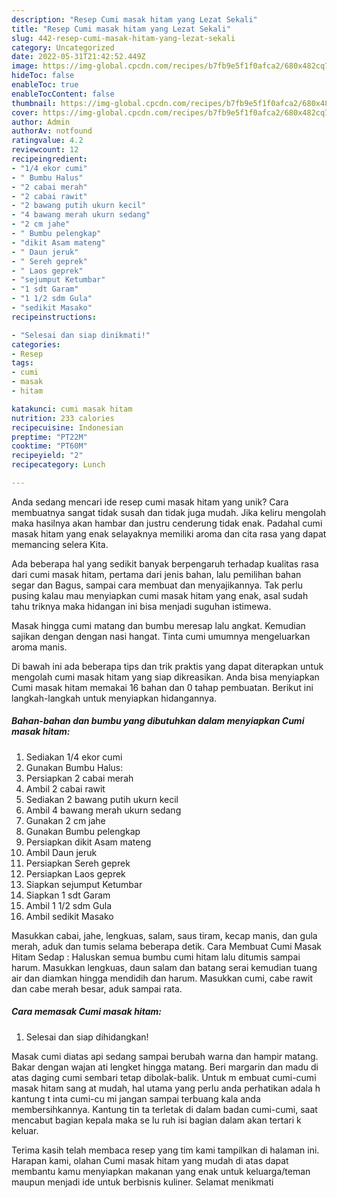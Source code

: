 ```yaml
---
description: "Resep Cumi masak hitam yang Lezat Sekali"
title: "Resep Cumi masak hitam yang Lezat Sekali"
slug: 442-resep-cumi-masak-hitam-yang-lezat-sekali
category: Uncategorized
date: 2022-05-31T21:42:52.449Z
image: https://img-global.cpcdn.com/recipes/b7fb9e5f1f0afca2/680x482cq70/cumi-masak-hitam-foto-resep-utama.jpg
hideToc: false
enableToc: true
enableTocContent: false
thumbnail: https://img-global.cpcdn.com/recipes/b7fb9e5f1f0afca2/680x482cq70/cumi-masak-hitam-foto-resep-utama.jpg
cover: https://img-global.cpcdn.com/recipes/b7fb9e5f1f0afca2/680x482cq70/cumi-masak-hitam-foto-resep-utama.jpg
author: Admin
authorAv: notfound
ratingvalue: 4.2
reviewcount: 12
recipeingredient:
- "1/4 ekor cumi"
- " Bumbu Halus"
- "2 cabai merah"
- "2 cabai rawit"
- "2 bawang putih ukurn kecil"
- "4 bawang merah ukurn sedang"
- "2 cm jahe"
- " Bumbu pelengkap"
- "dikit Asam mateng"
- " Daun jeruk"
- " Sereh geprek"
- " Laos geprek"
- "sejumput Ketumbar"
- "1 sdt Garam"
- "1 1/2 sdm Gula"
- "sedikit Masako"
recipeinstructions:

- "Selesai dan siap dinikmati!"
categories:
- Resep
tags:
- cumi
- masak
- hitam

katakunci: cumi masak hitam 
nutrition: 233 calories
recipecuisine: Indonesian
preptime: "PT22M"
cooktime: "PT60M"
recipeyield: "2"
recipecategory: Lunch

---
```





Anda sedang mencari ide resep cumi masak hitam yang unik? Cara membuatnya sangat tidak susah dan tidak juga mudah. Jika keliru mengolah maka hasilnya akan hambar dan justru cenderung tidak enak. Padahal cumi masak hitam yang enak selayaknya memiliki aroma dan cita rasa yang dapat memancing selera Kita.





Ada beberapa hal yang sedikit banyak berpengaruh terhadap kualitas rasa dari cumi masak hitam, pertama dari jenis bahan, lalu pemilihan bahan segar dan Bagus, sampai cara membuat dan menyajikannya. Tak perlu pusing kalau mau menyiapkan cumi masak hitam yang enak,      asal sudah tahu triknya maka hidangan ini bisa menjadi suguhan istimewa.














Masak hingga cumi matang dan bumbu meresap lalu angkat. Kemudian sajikan dengan dengan nasi hangat. Tinta cumi umumnya mengeluarkan aroma manis.






Di bawah ini ada beberapa tips dan trik praktis yang dapat diterapkan untuk mengolah cumi masak hitam yang siap dikreasikan. Anda bisa menyiapkan Cumi masak hitam memakai 16 bahan dan 0 tahap pembuatan. Berikut ini langkah-langkah untuk menyiapkan hidangannya.

<!--inarticleads1-->

##### Bahan-bahan dan bumbu yang dibutuhkan dalam menyiapkan Cumi masak hitam:

1. Sediakan 1/4 ekor cumi
1. Gunakan  Bumbu Halus:
1. Persiapkan 2 cabai merah
1. Ambil 2 cabai rawit
1. Sediakan 2 bawang putih ukurn kecil
1. Ambil 4 bawang merah ukurn sedang
1. Gunakan 2 cm jahe
1. Gunakan  Bumbu pelengkap
1. Persiapkan dikit Asam mateng
1. Ambil  Daun jeruk
1. Persiapkan  Sereh geprek
1. Persiapkan  Laos geprek
1. Siapkan sejumput Ketumbar
1. Siapkan 1 sdt Garam
1. Ambil 1 1/2 sdm Gula
1. Ambil sedikit Masako


Masukkan cabai, jahe, lengkuas, salam, saus tiram, kecap manis, dan gula merah, aduk dan tumis selama beberapa detik. Cara Membuat Cumi Masak Hitam Sedap : Haluskan semua bumbu cumi hitam lalu ditumis sampai harum. Masukkan lengkuas, daun salam dan batang serai kemudian tuang air dan diamkan hingga mendidih dan harum. Masukkan cumi, cabe rawit dan cabe merah besar, aduk sampai rata. 

<!--inarticleads2-->

##### Cara memasak Cumi masak hitam:


1. Selesai dan siap dihidangkan!

Masak cumi diatas api sedang sampai berubah warna dan hampir matang. Bakar dengan wajan ati lengket hingga matang. Beri margarin dan madu di atas daging cumi sembari tetap dibolak-balik. Untuk m embuat cumi-cumi masak hitam sang at mudah, hal utama yang perlu anda perhatikan adala h kantung t inta cumi-cu mi jangan sampai terbuang kala anda membersihkannya. Kantung tin ta terletak di dalam badan cumi-cumi, saat mencabut bagian kepala maka se lu ruh isi bagian dalam akan tertari k keluar. 

Terima kasih telah membaca resep yang tim kami tampilkan di halaman ini. Harapan kami, olahan Cumi masak hitam yang mudah di atas dapat membantu kamu menyiapkan makanan yang enak untuk keluarga/teman maupun menjadi ide untuk berbisnis kuliner. Selamat menikmati
